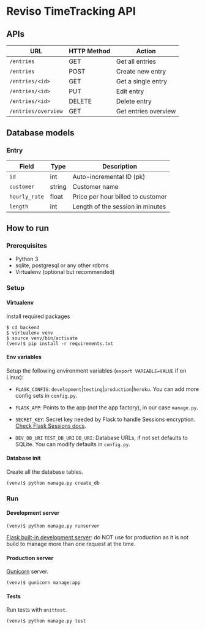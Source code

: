 # Reviso TimeTracking API

## APIs

| URL               	| HTTP Method 	| Action               	|
|-------------------	|-------------	|----------------------	|
| `/entries`          	| GET         	| Get all entries      	|
| `/entries`          	| POST        	| Create new entry     	|
| `/entries/<id>`     	| GET         	| Get a single entry   	|
| `/entries/<id>`     	| PUT         	| Edit entry           	|
| `/entries/<id>`     	| DELETE      	| Delete entry         	|
| `/entries/overview` 	| GET         	| Get entries overview 	|

## Database models

### Entry

| Field         	| Type   	| Description                       	|
|---------------	|--------	|-----------------------------------	|
| `id`          	| int    	| Auto-incremental ID (pk)          	|
| `customer`    	| string 	| Customer name                     	|
| `hourly_rate` 	| float  	| Price per hour billed to customer 	|
| `length`      	| int    	| Length of the session in minutes  	|

## How to run

### Prerequisites

* Python 3
* sqlite, postgresql or any other rdbms
* Virtualenv (optional but recommended)

### Setup

#### Virtualenv
Install required packages
```
$ cd backend
$ virtualenv venv
$ source venv/bin/activate
(venv)$ pip install -r requirements.txt
```

#### Env variables

Setup the following environment variables (`export VARIABLE=VALUE` if on Linux):

* `FLASK_CONFIG`: `development`|`testing`|`production`|`heroku`. You can add more config sets in `config.py`.

* `FLASK_APP`: Points to the app (not the app factory), in our case `manage.py`.

* `SECRET_KEY`: Secret key needed by Flask to handle Sessions encryption. [Check Flask Sessions docs](http://flask.pocoo.org/docs/0.12/quickstart/#sessions).

* `DEV_DB_URI` `TEST_DB_URI` `DB_URI`: Database URLs, if not set defaults to SQLite. You can modify defaults in `config.py`.

#### Database init
Create all the database tables.
```
(venv)$ python manage.py create_db
```

### Run

#### Development server
```
(venv)$ python manage.py runserver
```

[Flask built-in development server](http://flask.pocoo.org/docs/0.12/server/): 
do NOT use for production as it is not build to manage more than one request at the time.

#### Production server
[Gunicorn](http://gunicorn.org/) server.
```
(venv)$ gunicorn manage:app
```

#### Tests
Run tests with `unittest`.
```
(venv)$ python manage.py test
```
